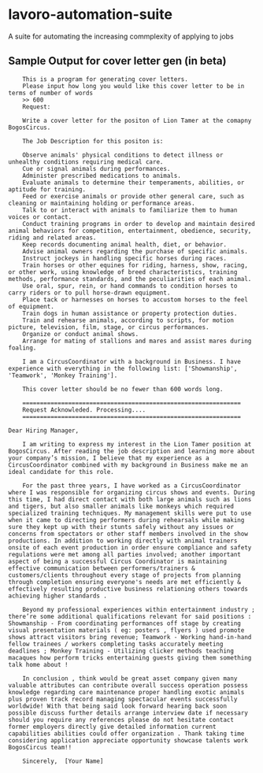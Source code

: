 # lavoro-automation-suite
A suite for automating the increasing commplexity of applying to jobs


## Sample Output for cover letter gen (in beta)

        This is a program for generating cover letters.
        Please input how long you would like this cover letter to be in terms of number of words
        >> 600
        Request: 
        
        Write a cover letter for the positon of Lion Tamer at the comapny BogosCircus. 
        
        The Job Description for this positon is:

        Observe animals' physical conditions to detect illness or unhealthy conditions requiring medical care.
        Cue or signal animals during performances.
        Administer prescribed medications to animals.
        Evaluate animals to determine their temperaments, abilities, or aptitude for training.
        Feed or exercise animals or provide other general care, such as cleaning or maintaining holding or performance areas.
        Talk to or interact with animals to familiarize them to human voices or contact.
        Conduct training programs in order to develop and maintain desired animal behaviors for competition, entertainment, obedience, security, riding and related areas.
        Keep records documenting animal health, diet, or behavior.
        Advise animal owners regarding the purchase of specific animals.
        Instruct jockeys in handling specific horses during races.
        Train horses or other equines for riding, harness, show, racing, or other work, using knowledge of breed characteristics, training methods, performance standards, and the peculiarities of each animal.
        Use oral, spur, rein, or hand commands to condition horses to carry riders or to pull horse-drawn equipment.
        Place tack or harnesses on horses to accustom horses to the feel of equipment.
        Train dogs in human assistance or property protection duties.
        Train and rehearse animals, according to scripts, for motion picture, television, film, stage, or circus performances.
        Organize or conduct animal shows.
        Arrange for mating of stallions and mares and assist mares during foaling. 
        
        I am a CircusCoordinator with a background in Business. I have experience with everything in the following list: ['Showmanship', 'Teamwork', 'Monkey Training']. 
        
        This cover letter should be no fewer than 600 words long.

        ==============================================================
        Request Acknowleded. Processing....
        ==============================================================

    Dear Hiring Manager, 

        I am writing to express my interest in the Lion Tamer position at BogosCircus. After reading the job description and learning more about your company’s mission, I believe that my experience as a CircusCoordinator combined with my background in Business make me an ideal candidate for this role.

        For the past three years, I have worked as a CircusCoordinator where I was responsible for organizing circus shows and events. During this time, I had direct contact with both large animals such as lions and tigers, but also smaller animals like monkeys which required specialized training techniques. My management skills were put to use when it came to directing performers during rehearsals while making sure they kept up with their stunts safely without any issues or concerns from spectators or other staff members involved in the show productions. In addition to working directly with animal trainers onsite of each event production in order ensure compliance and safety regulations were met among all parties involved; another important aspect of being a successful Circus Coordinator is maintaining effective communication between performers/trainers & customers/clients throughout every stage of projects from planning through completion ensuring everyone's needs are met efficiently & effectively resulting productive business relationing others towards achieving higher standards .

        Beyond my professional experiences within entertainment industry ; there’re some additional qualifications relevant for said positions : Showmanship - From coordinating performances off stage by creating visual presentation materials ( eg: posters , flyers ) used promote shows attract visitors bring revenue; Teamwork - Working hand-in-hand fellow trainees / workers completing tasks accurately meeting deadlines ; Monkey Training - Utilizing clicker methods teaching macaques how perform tricks entertaining guests giving them something talk home about !
        
        In conclusion , think would be great asset company given many valuable attributes can contribute overall success operation possess knowledge regarding care maintenance proper handling exotic animals plus proven track record managing spectacular events successfully worldwide! With that being said look forward hearing back soon possible discuss further details arrange interview date if necessary should you require any references please do not hesitate contact former employers directly give detailed information current capabilities abilities could offer organization . Thank taking time considering application appreciate opportunity showcase talents work BogosCircus team!!

        Sincerely,  [Your Name]